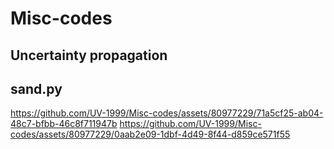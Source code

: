 # Misc-codes

## Uncertainty propagation

## sand.py
https://github.com/UV-1999/Misc-codes/assets/80977229/71a5cf25-ab04-48c7-bfbb-46c8f711947b
https://github.com/UV-1999/Misc-codes/assets/80977229/0aab2e09-1dbf-4d49-8f44-d859ce571f55

